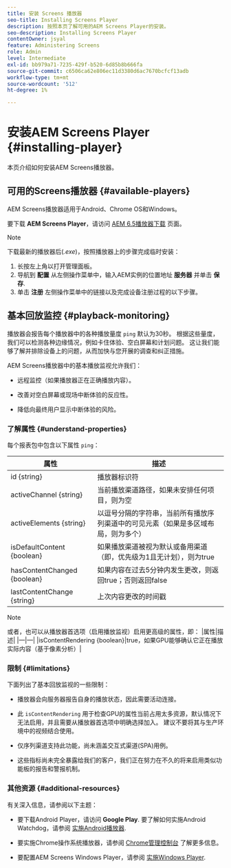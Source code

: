 ```yaml
---
title: 安装 Screens 播放器
seo-title: Installing Screens Player
description: 按照本页了解可用的AEM Screens Player的安装。
seo-description: Installing Screens Player
contentOwner: jsyal
feature: Administering Screens
role: Admin
level: Intermediate
exl-id: bb979a71-7235-429f-b520-6d85b8b666fa
source-git-commit: c6506ca62e806ec11d3380d6ac7670bcfcf13adb
workflow-type: tm+mt
source-wordcount: '512'
ht-degree: 1%

---
```


# 安装AEM Screens Player {#installing-player}

本页介绍如何安装AEM Screens播放器。

## 可用的Screens播放器 {#available-players}

AEM Screens播放器适用于Android、Chrome OS和Windows。

要下载 **AEM Screens Player**，请访问 [AEM 6.5播放器下载](https://download.macromedia.com/screens/) 页面。

>[!NOTE]
>
>下载最新的播放器后(*.exe*)，按照播放器上的步骤完成临时安装：
>
>1. 长按左上角以打开管理面板。
>1. 导航到 **配置** 从左侧操作菜单中，输入AEM实例的位置地址 **服务器** 并单击 **保存**.
>1. 单击 **注册** 左侧操作菜单中的链接以及完成设备注册过程的以下步骤。


## 基本回放监控 {#playback-monitoring}

播放器会报告每个播放器中的各种播放量度 `ping` 默认为30秒。 根据这些量度，我们可以检测各种边缘情况，例如卡住体验、空白屏幕和计划问题。 这让我们能够了解并排除设备上的问题，从而加快与您开展的调查和纠正措施。

AEM Screens播放器中的基本播放监视允许我们：

* 远程监控（如果播放器正在正确播放内容）。

* 改善对空白屏幕或现场中断体验的反应性。

* 降低向最终用户显示中断体验的风险。

### 了解属性 {#understand-properties}

每个报表包中包含以下属性 `ping`：

| 属性 | 描述 |
|---|---|
| id {string} | 播放器标识符 |
| activeChannel {string} | 当前播放渠道路径，如果未安排任何项目，则为空 |
| activeElements {string} | 以逗号分隔的字符串，当前所有播放序列渠道中的可见元素（如果是多区域布局，则为多个） |
| isDefaultContent {boolean} | 如果播放渠道被视为默认或备用渠道（即，优先级为1且无计划），则为true |
| hasContentChanged {boolean} | 如果内容在过去5分钟内发生更改，则返回true；否则返回false |
| lastContentChange {string} | 上次内容更改的时间戳 |

>[!NOTE]
>或者，也可以从播放器首选项（启用播放监视）启用更高级的属性，即：
>|属性|描述|
>|—|—|
>|isContentRendering {boolean}|true，如果GPU能够确认它正在播放实际内容（基于像素分析）|

### 限制 {#limitations}

下面列出了基本回放监视的一些限制：

* 播放器会向服务器报告自身的播放状态，因此需要活动连接。

* 此 `isContentRendering` 用于检查GPU的属性当前占用太多资源，默认情况下无法启用，并且需要从播放器首选项中明确选择加入。 建议不要将其与生产环境中的视频结合使用。

* 仅序列渠道支持此功能，尚未涵盖交互式渠道(SPA)用例。

* 这些指标尚未完全暴露给我们的客户，我们正在努力在不久的将来启用类似功能板的报告和警报机制。

### 其他资源 {#additional-resources}

有关深入信息，请参阅以下主题：

* 要下载Android Player，请访问 **Google Play**. 要了解如何实施Android Watchdog，请参阅 [实施Android播放器](implementing-android-player.md).

* 要实施Chrome操作系统播放器，请参阅 [Chrome管理控制台](implementing-chrome-os-player.md) 了解更多信息。

* 要配置AEM Screens Windows Player，请参阅 [实施Windows Player](implementing-windows-player.md).
